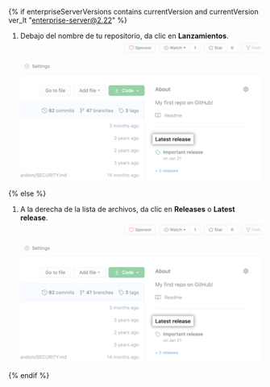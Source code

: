 {% if enterpriseServerVersions contains currentVersion and currentVersion ver_lt "enterprise-server@2.22" %}

1. Debajo del nombre de tu repositorio, da clic en **Lanzamientos**. ![Pestaña de lanzamientos](/assets/images/help/releases/release-link.png)

{% else %}

1. A la derecha de la lista de archivos, da clic en **Releases** o **Latest release**. ![Sección de lanzamientos en la barra lateral de lado derecho](/assets/images/help/releases/release-link.png)

{% endif %}
